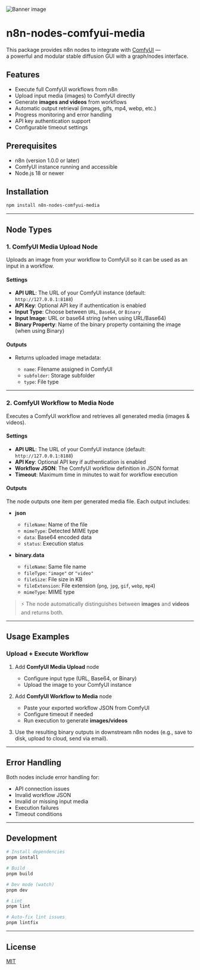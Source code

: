 
![Banner image](https://user-images.githubusercontent.com/10284570/173569848-c624317f-42b1-45a6-ab09-f0ea3c247648.png)

# n8n-nodes-comfyui-media

This package provides n8n nodes to integrate with [ComfyUI](https://github.com/comfyanonymous/ComfyUI) —  
a powerful and modular stable diffusion GUI with a graph/nodes interface.

## Features

- Execute full ComfyUI workflows from n8n
- Upload input media (images) to ComfyUI directly
- Generate **images and videos** from workflows
- Automatic output retrieval (images, gifs, mp4, webp, etc.)
- Progress monitoring and error handling
- API key authentication support
- Configurable timeout settings

## Prerequisites

- n8n (version 1.0.0 or later)
- ComfyUI instance running and accessible
- Node.js 18 or newer

## Installation

```bash
npm install n8n-nodes-comfyui-media
````

---

## Node Types

### 1. ComfyUI Media Upload Node

Uploads an image from your workflow to ComfyUI so it can be used as an input in a workflow.

#### Settings

* **API URL**: The URL of your ComfyUI instance (default: `http://127.0.0.1:8188`)
* **API Key**: Optional API key if authentication is enabled
* **Input Type**: Choose between `URL`, `Base64`, or `Binary`
* **Input Image**: URL or base64 string (when using URL/Base64)
* **Binary Property**: Name of the binary property containing the image (when using Binary)

#### Outputs

* Returns uploaded image metadata:

  * `name`: Filename assigned in ComfyUI
  * `subfolder`: Storage subfolder
  * `type`: File type

---

### 2. ComfyUI Workflow to Media Node

Executes a ComfyUI workflow and retrieves all generated media (images & videos).

#### Settings

* **API URL**: The URL of your ComfyUI instance (default: `http://127.0.0.1:8188`)
* **API Key**: Optional API key if authentication is enabled
* **Workflow JSON**: The ComfyUI workflow definition in JSON format
* **Timeout**: Maximum time in minutes to wait for workflow execution

#### Outputs

The node outputs one item per generated media file. Each output includes:

* **json**

  * `fileName`: Name of the file
  * `mimeType`: Detected MIME type
  * `data`: Base64 encoded data
  * `status`: Execution status
* **binary.data**

  * `fileName`: Same file name
  * `fileType`: `"image"` or `"video"`
  * `fileSize`: File size in KB
  * `fileExtension`: File extension (`png`, `jpg`, `gif`, `webp`, `mp4`)
  * `mimeType`: MIME type

> ⚡ The node automatically distinguishes between **images** and **videos** and returns both.

---

## Usage Examples

### Upload + Execute Workflow

1. Add **ComfyUI Media Upload** node

   * Configure input type (URL, Base64, or Binary)
   * Upload the image to your ComfyUI instance

2. Add **ComfyUI Workflow to Media** node

   * Paste your exported workflow JSON from ComfyUI
   * Configure timeout if needed
   * Run execution to generate **images/videos**

3. Use the resulting binary outputs in downstream n8n nodes (e.g., save to disk, upload to cloud, send via email).

---

## Error Handling

Both nodes include error handling for:

* API connection issues
* Invalid workflow JSON
* Invalid or missing input media
* Execution failures
* Timeout conditions

---

## Development

```bash
# Install dependencies
pnpm install

# Build
pnpm build

# Dev mode (watch)
pnpm dev

# Lint
pnpm lint

# Auto-fix lint issues
pnpm lintfix
```

---

## License

[MIT](LICENSE.md)

```
